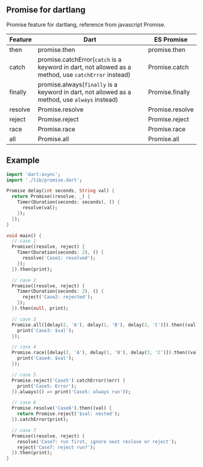 ## Promise for dartlang

Promise feature for dartlang, reference from javascript Promise.


|Feature|Dart|ES Promise|
|--|--|--|
|then|promise.then|promise.then|
|catch|promise.catchError(`catch` is a keyword in dart, not allowed as a method, use `catchError` instead)|Promise.catch|
|finally|promise.always(`finally` is a keyword in dart, not allowed as a method, use `always` instead)|Promise.finally|
|resolve|Promise.resolve|Promise.resolve|
|reject|Promise.reject|Promise.reject|
|race|Promise.race|Promise.race|
|all|Promise.all|Promise.all|

## Example
```dart
import 'dart:async';
import './lib/promise.dart';

Promise delay(int seconds, String val) {
  return Promise((resolve, _) {
    Timer(Duration(seconds: seconds), () {
      resolve(val);
    });
  });
}

void main() {
  // case 1
  Promise((resolve, reject) {
    Timer(Duration(seconds: 2), () {
      resolve('Case1: resolved');
    });
  }).then(print);

  // case 2
  Promise((resolve, reject) {
    Timer(Duration(seconds: 2), () {
      reject('Case2: rejected');
    });
  }).then(null, print);

  // case 3
  Promise.all([delay(2, 'A'), delay(1, 'B'), delay(3, 'C')]).then((val) {
    print('Case3: $val');
  });

  // case 4
  Promise.race([delay(2, 'A'), delay(1, 'B'), delay(3, 'C')]).then((val) {
    print('Case4: $val');
  });

  // case 5
  Promise.reject('Case5').catchError((err) {
    print('Case5: Error');
  }).always(() => print('Case5: always run'));

  // case 6
  Promise.resolve('Case6').then((val) {
    return Promise.reject('$val: nested');
  }).catchError(print);

  // case 7
  Promise((resolve, reject) {
    resolve('Case7: run first, ignore next reslove or reject');
    reject('Case7: reject run?');
  }).then(print);
}
```
